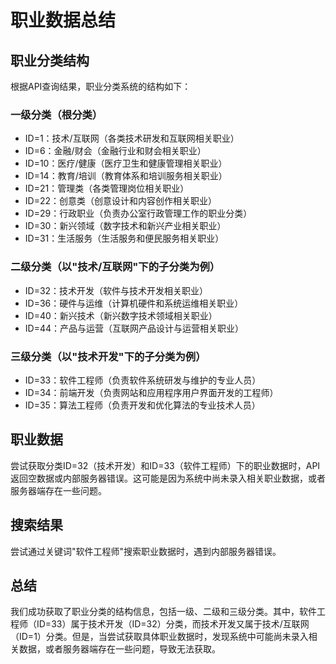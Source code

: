 # 职业数据总结

## 职业分类结构

根据API查询结果，职业分类系统的结构如下：

### 一级分类（根分类）

- ID=1：技术/互联网（各类技术研发和互联网相关职业）
- ID=6：金融/财会（金融行业和财会相关职业）
- ID=10：医疗/健康（医疗卫生和健康管理相关职业）
- ID=14：教育/培训（教育体系和培训服务相关职业）
- ID=21：管理类（各类管理岗位相关职业）
- ID=22：创意类（创意设计和内容创作相关职业）
- ID=29：行政职业（负责办公室行政管理工作的职业分类）
- ID=30：新兴领域（数字技术和新兴产业相关职业）
- ID=31：生活服务（生活服务和便民服务相关职业）

### 二级分类（以"技术/互联网"下的子分类为例）

- ID=32：技术开发（软件与技术开发相关职业）
- ID=36：硬件与运维（计算机硬件和系统运维相关职业）
- ID=40：新兴技术（新兴数字技术领域相关职业）
- ID=44：产品与运营（互联网产品设计与运营相关职业）

### 三级分类（以"技术开发"下的子分类为例）

- ID=33：软件工程师（负责软件系统研发与维护的专业人员）
- ID=34：前端开发（负责网站和应用程序用户界面开发的工程师）
- ID=35：算法工程师（负责开发和优化算法的专业技术人员）

## 职业数据

尝试获取分类ID=32（技术开发）和ID=33（软件工程师）下的职业数据时，API返回空数据或内部服务器错误。这可能是因为系统中尚未录入相关职业数据，或者服务器端存在一些问题。

## 搜索结果

尝试通过关键词"软件工程师"搜索职业数据时，遇到内部服务器错误。

## 总结

我们成功获取了职业分类的结构信息，包括一级、二级和三级分类。其中，软件工程师（ID=33）属于技术开发（ID=32）分类，而技术开发又属于技术/互联网（ID=1）分类。但是，当尝试获取具体职业数据时，发现系统中可能尚未录入相关数据，或者服务器端存在一些问题，导致无法获取。 